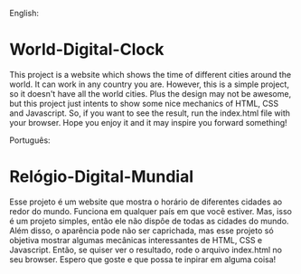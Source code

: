 English:
# World-Digital-Clock
This project is a website which shows the time of different cities around the world.
It can work in any country you are. However, this is a simple project, so it doesn't have all the world cities.
Plus the design may not be awesome, but this project just intents to show some nice mechanics of HTML, CSS and Javascript.
So, if you want to see the result, run the index.html file with your browser.
Hope you enjoy it and it may inspire you forward something!

Português:
# Relógio-Digital-Mundial
Esse projeto é um website que mostra o horário de diferentes cidades ao redor do mundo.
Funciona em qualquer país em que você estiver. Mas, isso é um projeto simples, então ele não dispôe de todas as cidades do mundo.
Além disso, o aparência pode não ser caprichada, mas esse projeto só objetiva mostrar algumas mecânicas interessantes de HTML, CSS e Javascript.
Então, se quiser ver o resultado, rode o arquivo index.html no seu browser.
Espero que goste e que possa te inpirar em alguma coisa!
